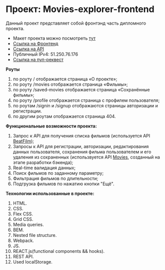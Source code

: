 # Проект: Movies-explorer-frontend

Данный проект представляет собой фронтэнд часть дипломного проекта.

* Макет проекта можно посмотреть [тут](https://disk.yandex.ru/d/pnDO61zF0_IRjA)
* [Ссылка на Фронтенд](https://movies.hedgehog.nomoredomains.club)
* [Ссылка на API](https://api.movies.hedgehog.nomoredomains.club)
* Публичный IPv4: 51.250.76.176
* [Ссылка на пул-реквест](https://github.com/hedgehogscodes/movies-explorer-frontend/pull/2)

**Роуты**
1. по роуту / отображается страница «О проекте»;
2. по роуту /movies отображается страница «Фильмы»;
3. по роуту /saved-movies отображается страница «Сохранённые фильмы»;
4. по роуту /profile отображается страница с профилем пользователя;
5. по роутам /signin и /signup отображаются страницы авторизации и регистрации.
6. по другим роутам отображается страница 404.

**Функциональные возможности проекта:**
1. Запрос к API для получения списка фильмов (используется API [BeatFilm](https://api.nomoreparties.co/beatfilm-movies));
2. Запросы к API для регистрации, авторизации, редактирования данных пользователя, сохранения фильма пользователем и его удаления из сохраненных (использвуется API [Movies](https://api.movies.hedgehog.nomoredomains.club), созданный на этапе разработки бэкенда);
3. Real-time валидация данных;
4. Поиск фильмов по заданному параметру;
5. Фильтрация фильмов по длительности;
6. Подгрузка фильмов по нажатию кнопки "Ещё".

**Технологии использованные в проекте:**
1. HTML.
2. CSS.
3. Flex CSS.
4. Grid CSS.
5. Media queries.
6. BEM.
7. Nested file structure.
8. Webpack.
9. JS.
10. REACT.js(functional components && hooks).
11. REST API.
12. Used localStorage.